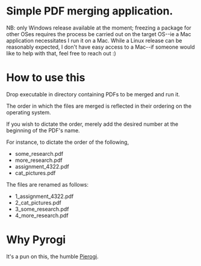 # Simple PDF merging application. 

NB: only Windows release available at the moment; freezing a package for other OSes requires the process be carried out on the target OS--ie a Mac application necessitates I run it on a Mac. While a Linux release can be reasonably expected, I don't have easy access to a Mac--if someone would like to help with that, feel free to reach out :) 

# How to use this
Drop executable in directory containing PDFs to be merged and run it. 

The order in which the files are merged is reflected in their ordering on the operating system. 

If you wish to dictate the order, merely add the desired number at the beginning of the PDF's name. 

For instance, to dictate the order of the following,

- some_research.pdf
- more_research.pdf
- assignment_4322.pdf
- cat_pictures.pdf

The files are renamed as follows:

- 1_assignment_4322.pdf
- 2_cat_pictures.pdf
- 3_some_research.pdf
- 4_more_research.pdf

# Why Pyrogi

It's a pun on this, the humble [Pierogi](https://en.wikipedia.org/wiki/Pierogi#Poland).
